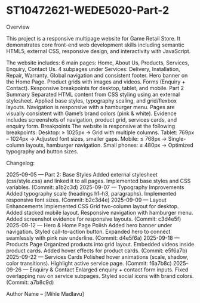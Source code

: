 # ST10472621-WEDE5020-Part-2
Overview

This project is a responsive multipage website for Game Retail Store. It demonstrates core front-end web development skills including semantic HTML5, external CSS, responsive design, and interactivity with JavaScript.

The website includes:
6 main pages: Home, About Us, Products, Services, Enquiry, Contact Us.
4 subpages under Services: Delivery, Installation, Repair, Warranty.
Global navigation and consistent footer.
Hero banner on the Home Page.
Product grids with images and videos.
Forms (Enquiry + Contact).
Responsive breakpoints for desktop, tablet, and mobile.
Part 2 Summary
Separated HTML content from CSS styling using an external stylesheet.
Applied base styles, typography scaling, and grid/flexbox layouts.
Navigation is responsive with a hamburger menu.
Pages are visually consistent with Game’s brand colors (pink & white).
Evidence includes screenshots of navigation, product grid, services cards, and enquiry form.
Breakpoints
The website is responsive at the following breakpoints:
Desktop: ≥ 1025px → Grid with multiple columns.
Tablet: 769px – 1024px → Adjusted font sizes, smaller gaps.
Mobile: ≤ 768px → Single-column layouts, hamburger navigation.
Small phones: ≤ 480px → Optimized typography and button sizes.

Changelog:

2025-09-05 — Part 2: Base Styles
Added external stylesheet (css/style.css) and linked it to all pages.
Implemented base styles and CSS variables.
(Commit: a1b2c3d)
2025-09-07 — Typography Improvements
Added typography scale (headings h1–h3, paragraphs).
Implemented responsive font sizes.
(Commit: b2c3d4e)
2025-09-09 — Layout Enhancements
Implemented CSS Grid two-column layout for desktop.
Added stacked mobile layout.
Responsive navigation with hamburger menu.
Added screenshot evidence for responsive layouts.
(Commit: c3d4e5f)
2025-09-12 — Hero & Home Page Polish
Added hero banner under navigation.
Styled call-to-action button.
Expanded hero to connect seamlessly with pink nav underline.
(Commit: d4e5f6a)
2025-09-18 — Products Page
Organized products into grid layout.
Embedded videos inside product cards.
Added hover effects for product cards.
(Commit: e5f6a7b)
2025-09-22 — Services Cards
Polished hover animations (scale, shadow, color transitions).
Highlight active service page.
(Commit: f6a7b8c)
2025-09-26 — Enquiry & Contact
Enlarged enquiry + contact form inputs.
Fixed overlapping nav on service subpages.
Styled social icons with brand colors.
(Commit: a7b8c9d)

Author
Name – [Mihle Madlavu]
